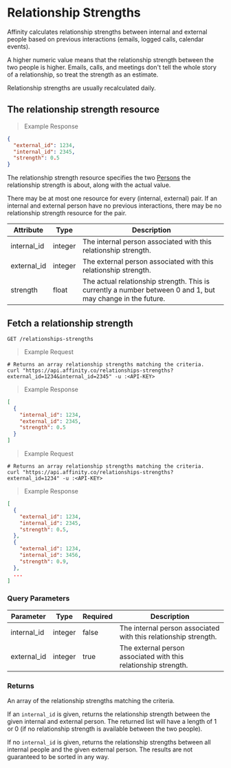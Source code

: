 # Relationship Strengths

Affinity calculates relationship strengths between internal and external people based on
previous interactions (emails, logged calls, calendar events).

A higher numeric value means that the relationship strength between the two people is
higher. Emails, calls, and meetings don't tell the whole story of a relationship, so treat
the strength as an estimate.

Relationship strengths are usually recalculated daily.

## The relationship strength resource

> Example Response

```json
{
  "external_id": 1234,
  "internal_id": 2345,
  "strength": 0.5
}
```

The relationship strength resource specifies the two [Persons](#persons) the relationship
strength is about, along with the actual value.

There may be at most one resource for
every (internal, external) pair. If an internal and external person have no previous
interactions, there may be no relationship strength resource for the pair.

| Attribute   | Type    | Description                                                                                                 |
| ----------- | ------- | ----------------------------------------------------------------------------------------------------------- |
| internal_id | integer | The internal person associated with this relationship strength.                                             |
| external_id | integer | The external person associated with this relationship strength.                                             |
| strength    | float   | The actual relationship strength. This is currently a number between 0 and 1, but may change in the future. |

## Fetch a relationship strength

`GET /relationships-strengths`

> Example Request

```shell
# Returns an array relationship strengths matching the criteria.
curl "https://api.affinity.co/relationships-strengths?external_id=1234&internal_id=2345" -u :<API-KEY>
```

> Example Response

```json
[
  {
    "internal_id": 1234,
    "external_id": 2345,
    "strength": 0.5
  }
]
```

> Example Request

```shell
# Returns an array relationship strengths matching the criteria.
curl "https://api.affinity.co/relationships-strengths?external_id=1234" -u :<API-KEY>
```

> Example Response

```json
[
  {
    "external_id": 1234,
    "internal_id": 2345,
    "strength": 0.5,
  },
  {
    "external_id": 1234,
    "internal_id": 3456,
    "strength": 0.9,
  },
  ...
]
```

### Query Parameters

| Parameter   | Type    | Required | Description                                                     |
| ----------- | ------- | -------- | --------------------------------------------------------------- |
| internal_id | integer | false    | The internal person associated with this relationship strength. |
| external_id | integer | true     | The external person associated with this relationship strength. |

### Returns

An array of the relationship strengths matching the criteria.

If an `internal_id` is given, returns the relationship strength between the given internal
and external person. The returned list will have a length of 1 or 0 (if no relationship
strength is available between the two people).

If no `internal_id` is given, returns the relationship strengths between all internal
people and the given external person. The results are not guaranteed to be sorted in any
way.
